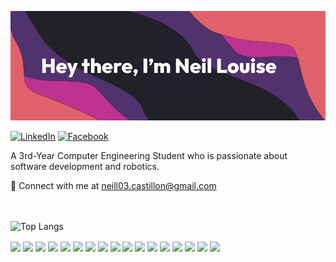 ![Banner](banner.png)


[![LinkedIn](https://img.shields.io/badge/LinkedIn-%230077B5.svg?logo=linkedin&logoColor=white)](https://linkedin.com/in/neillouis3)
[![Facebook](https://img.shields.io/badge/Facebook-%231877F2.svg?logo=Facebook&logoColor=white)](https://facebook.com/neillouise.castillon.1)

A 3rd-Year Computer Engineering Student who is passionate about software development and robotics.


📩 Connect with me at neill03.castillon@gmail.com

<br/><br/>
![Top Langs](https://github-readme-stats.vercel.app/api/top-langs/?username=neillouis3&layout=donut-vertical&theme=dark&hide_border=true)


<div>
  <a>
    <img align="center" src="https://img.shields.io/badge/java-%23ED8B00.svg?style=for-the-badge&logo=openjdk&logoColor=white" />
  </a>
  <a>
    <img align="center" src="https://img.shields.io/badge/python-3670A0?style=for-the-badge&logo=python&logoColor=ffdd54" />
  </a>
  <a>
    <img align="center" src="https://img.shields.io/badge/threejs-black?style=for-the-badge&logo=three.js&logoColor=white" />
  </a>
  <a>
    <img align="center" src="https://img.shields.io/badge/MongoDB-%234ea94b.svg?style=for-the-badge&logo=mongodb&logoColor=white" />
  </a>
  <a>
    <img align="center" src="https://img.shields.io/badge/mysql-%2300000f.svg?style=for-the-badge&logo=mysql&logoColor=white" />
  </a>
  <a>
    <img align="center" src="https://img.shields.io/badge/flask-%23000.svg?style=for-the-badge&logo=flask&logoColor=white" />
  </a>
  <a>
    <img align="center" src="https://img.shields.io/badge/react_native-%2320232a.svg?style=for-the-badge&logo=react&logoColor=%2361DAFB" />
  </a>
  <a>
    <img align="center" src="https://img.shields.io/badge/expo-1C1E24?style=for-the-badge&logo=expo&logoColor=#D04A37" />
  </a>
  <a>
    <img align="center" src="https://img.shields.io/badge/azure-%230072C6.svg?style=for-the-badge&logo=microsoftazure&logoColor=white" />
  </a>
  <a>
    <img align="center" src="https://img.shields.io/badge/AWS-%23FF9900.svg?style=for-the-badge&logo=amazon-aws&logoColor=white" />
  </a>
  <a>
    <img align="center" src="https://img.shields.io/badge/vercel-%23000000.svg?style=for-the-badge&logo=vercel&logoColor=white" />
  </a>



  <a>
    <img align="center" src="https://img.shields.io/badge/html5-%23E34F26.svg?style=for-the-badge&logo=html5&logoColor=white" />
  </a>
  <a>
    <img align="center" src="https://img.shields.io/badge/css3-%231572B6.svg?style=for-the-badge&logo=css3&logoColor=white" />
  </a>
  <a>
    <img align="center" src="https://img.shields.io/badge/react-%2320232a.svg?style=for-the-badge&logo=react&logoColor=%2361DAFB" />
  </a>
  <a>
    <img align="center" src="https://img.shields.io/badge/node.js-6DA55F?style=for-the-badge&logo=node.js&logoColor=white" />
  </a>
  <a>
    <img align="center" src="https://img.shields.io/badge/javascript-%23323330.svg?style=for-the-badge&logo=javascript&logoColor=%23F7DF1E" />
  </a>
  <a>
    <img align="center" src="https://img.shields.io/badge/typescript-%23007ACC.svg?style=for-the-badge&logo=typescript&logoColor=white" />
  </a>
</div>


















